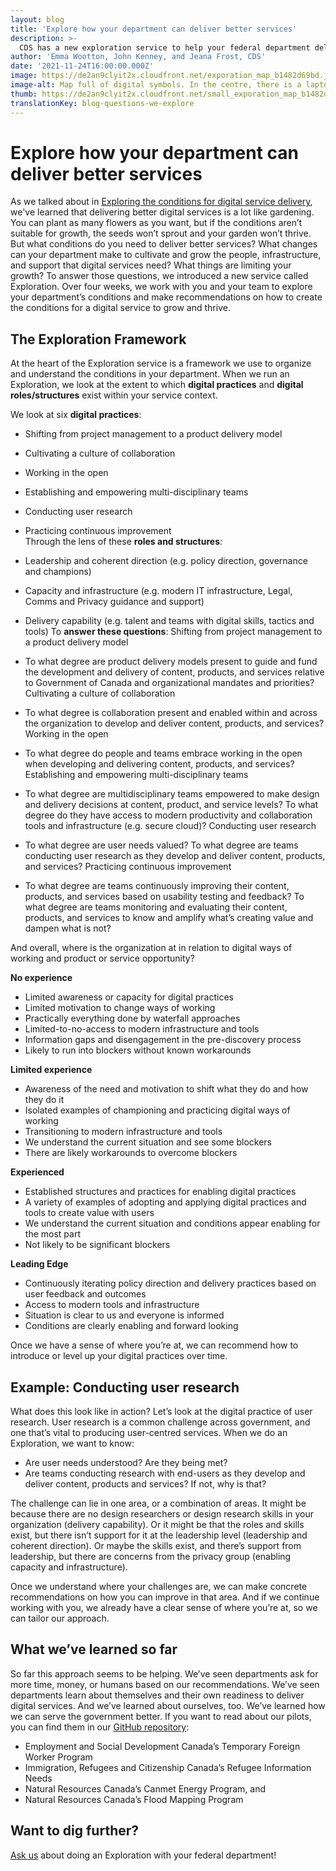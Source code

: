 ```yaml
---
layout: blog
title: 'Explore how your department can deliver better services'
description: >-
  CDS has a new exploration service to help your federal department deliver better digital services. 
author: 'Emma Wootton, John Kenney, and Jeana Frost, CDS'
date: '2021-11-24T16:00:00.000Z'
image: https://de2an9clyit2x.cloudfront.net/exporation_map_b1482d69bd.jpeg
image-alt: Map full of digital symbols. In the centre, there is a laptop with a pair of binoculars looking out from the screen.
thumb: https://de2an9clyit2x.cloudfront.net/small_exporation_map_b1482d69bd.jpeg
translationKey: blog-questions-we-explore
---
```

# Explore how your department can deliver better services
As we talked about in [Exploring the conditions for digital service delivery](https://digital.canada.ca/2021/04/07/exploring-the-conditions-for-digital-service-delivery/), we've learned that delivering better digital services is a lot like gardening. You can plant as many flowers as you want, but if the conditions aren’t suitable for growth, the seeds won’t sprout and your garden won’t thrive. 
But what conditions do you need to deliver better services? What changes can your department make to cultivate and grow the people, infrastructure, and support that digital services need? What things are limiting your growth?
To answer those questions, we introduced a new service called Exploration. Over four weeks, we work with you and your team to explore your department’s conditions and make recommendations on how to create the conditions for a digital service to grow and thrive. 


## The Exploration Framework 
At the heart of the Exploration service is a framework we use to organize and understand the conditions in your department. When we run an Exploration, we look at the extent to which **digital practices** and **digital roles/structures** exist within your service context.  

We look at six **digital practices**:

 * Shifting from project management to a product delivery model 
 * Cultivating a culture of collaboration 
 * Working in the open 
 * Establishing and empowering multi-disciplinary teams
 * Conducting user research 
 * Practicing continuous improvement  
Through the lens of these **roles and structures**: 
 * Leadership and coherent direction (e.g. policy direction, governance and champions) 
 * Capacity and infrastructure (e.g. modern IT infrastructure, Legal, Comms and Privacy guidance and support)
 * Delivery capability (e.g. talent and teams with digital skills, tactics and tools)
To **answer these questions**:
Shifting from project management to a product delivery model 
* To what degree are product delivery models present to guide and fund the development and delivery of content, products, and services relative to Government of Canada and organizational mandates and priorities?
Cultivating a culture of collaboration

* To what degree is collaboration present and enabled within and across the organization to develop and deliver content, products, and services?
Working in the open 
* To what degree do people and teams embrace working in the open when developing and delivering content, products, and services?
Establishing and empowering multi-disciplinary teams
* To what degree are multidisciplinary teams empowered to make design and delivery decisions at content, product, and service levels? To what degree do they have access to modern productivity and collaboration tools and infrastructure (e.g. secure cloud)?
Conducting user research 
* To what degree are user needs valued? To what degree are teams conducting user research as they develop and deliver content, products, and services?
Practicing continuous improvement  
* To what degree are teams continuously improving their content, products, and services based on usability testing and feedback? To what degree are teams monitoring and evaluating their content, products, and services to know and amplify what’s creating value and dampen what is not?

And overall, where is the organization at in relation to digital ways of working and product or service opportunity?

**No experience**
* Limited awareness or capacity for digital practices
* Limited motivation to change ways of working
* Practically everything done by waterfall approaches
* Limited-to-no-access to modern infrastructure and tools
* Information gaps and disengagement in the pre-discovery process
* Likely to run into blockers without known workarounds

**Limited experience**
* Awareness of the need and motivation to shift what they do and how they do it
* Isolated examples of championing and practicing digital ways of working
* Transitioning to modern infrastructure and tools
* We understand the current situation and see some blockers
* There are likely workarounds to overcome blockers

**Experienced**
* Established structures and practices for enabling digital practices
* A variety of examples of adopting and applying digital practices and tools to create value with users
* We understand the current situation and conditions appear enabling for the most part
* Not likely to be significant blockers

**Leading Edge**
* Continuously iterating policy direction and delivery practices based on user feedback and outcomes
* Access to modern tools and infrastructure
* Situation is clear to us and everyone is informed
* Conditions are clearly enabling and forward looking

Once we have a sense of where you’re at, we can recommend how to introduce or level up your digital practices over time.

## Example: Conducting user research 
What does this look like in action? Let’s look at the digital practice of user research. User research is a common challenge across government, and one that’s vital to producing user-centred services. When we do an Exploration, we want to know:
 * Are user needs understood? Are they being met? 
 * Are teams conducting research with end-users as they develop and deliver content, products and services? If not, why is that? 

The challenge can lie in one area, or a combination of areas. It might be because there are no design researchers or design research skills in your organization (delivery capability). Or it might be that the roles and skills exist, but there isn’t support for it at the leadership level (leadership and coherent direction). Or maybe the skills exist, and there’s support from leadership, but there are concerns from the privacy group (enabling capacity and infrastructure).  

Once we understand where your challenges are, we can make concrete recommendations on how you can improve in that area. And if we continue working with you, we already have a clear sense of where you’re at, so we can tailor our approach. 


## What we’ve learned so far
So far this approach seems to be helping. We’ve seen departments ask for more time, money, or humans based on our recommendations. We’ve seen departments learn about themselves and their own readiness to deliver digital services. And we’ve learned about ourselves, too. We’ve learned how we can serve the government better.
If you want to read about our pilots, you can find them in our [GitHub repository](https://github.com/cds-snc/exploration-documentation/blob/main/Findings-what-we've-learned.md):
* Employment and Social Development Canada’s Temporary Foreign Worker Program
* Immigration, Refugees and Citizenship Canada’s Refugee Information Needs
* Natural Resources Canada’s Canmet Energy Program, and
* Natural Resources Canada’s Flood Mapping Program

## Want to dig further? 
[Ask us](mailto:partnerships-partenariat@cds-snc.ca) about doing an Exploration with your federal department!

